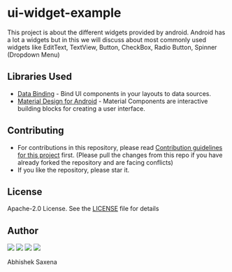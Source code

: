 # ui-widget-example

This project is about the different widgets provided by android. Android has a lot a widgets but in this we will discuss about most commonly used widgets like EditText, TextView, Button, CheckBox, Radio Button, Spinner (Dropdown Menu)

## Libraries Used
- [Data Binding](https://developer.android.com/topic/libraries/data-binding) - Bind UI components in your layouts to data sources.
- [Material Design for Android](https://material.io/components?platform=android) - Material Components are interactive building blocks for creating a user interface.


 ## Contributing
  - For contributions in this repository, please read [Contribution guidelines for this project](/CONTRIBUTING.md) first. (Please pull the changes from this repo if you have already forked the repository and are facing conflicts)
  - If you like the repository, please star it.
  
  ## License
 Apache-2.0 License. See the [LICENSE](LICENSE) file for details
  
 ## Author
 <a href="https://github.com/5AbhishekSaxena"><img src="https://img.shields.io/github/followers/5AbhishekSaxena?style=social"></a> 
 <a href="https://twitter.com/intent/follow?screen_name=abhisheks031&tw_p=followbutton"><img src="https://img.shields.io/twitter/follow/abhisheks031?label=%40abhisheks031&style=social"></a> 
<a href="https://www.youtube.com/channel/UC8Gl9fv7A1ipE3EaOMzxCSg"><img src="https://img.shields.io/badge/Developing%20Developer--brightgreen?style=social&logo=youtube"></a>
<a href="https://www.instagram.com/developing.developer/" target="_blank" rel="noopener noreferrer"><img src="https://img.shields.io/badge/@developing.developer--brightgreen?style=social&logo=instagram"></a>

  
 Abhishek Saxena 

